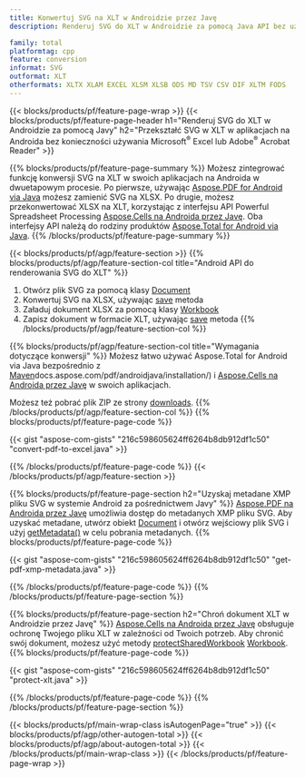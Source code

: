 ```yaml
---
title: Konwertuj SVG na XLT w Androidzie przez Javę
description: Renderuj SVG do XLT w Androidzie za pomocą Java API bez użycia Microsoft Excel lub Adobe Reader

family: total
platformtag: cpp
feature: conversion
informat: SVG
outformat: XLT
otherformats: XLTX XLAM EXCEL XLSM XLSB ODS MD TSV CSV DIF XLTM FODS
---
```

{{< blocks/products/pf/feature-page-wrap >}}
{{< blocks/products/pf/feature-page-header h1="Renderuj SVG do XLT w Androidzie za pomocą Javy" h2="Przekształć SVG w XLT w aplikacjach na Androida bez konieczności używania Microsoft<sup>&reg;</sup> Excel lub Adobe<sup>&reg;</sup> Acrobat Reader" >}}

{{% blocks/products/pf/feature-page-summary %}}
Możesz zintegrować funkcję konwersji SVG na XLT w swoich aplikacjach na Androida w dwuetapowym procesie. Po pierwsze, używając [Aspose.PDF for Android via Java](https://products.aspose.com/pdf/android-java/) możesz zamienić SVG na XLSX. Po drugie, możesz przekonwertować XLSX na XLT, korzystając z interfejsu API Powerful Spreadsheet Processing [Aspose.Cells na Androida przez Javę](https://products.aspose.com/cells/android-java/). Oba interfejsy API należą do rodziny produktów [Aspose.Total for Android via Java](https://products.aspose.com/total/android-java/). 
{{% /blocks/products/pf/feature-page-summary  %}}

{{< blocks/products/pf/agp/feature-section >}}
{{% blocks/products/pf/agp/feature-section-col title="Android API do renderowania SVG do XLT" %}}
1. Otwórz plik SVG za pomocą klasy [Document](https://reference.aspose.com/pdf/java/com.aspose.pdf/Document)
2. Konwertuj SVG na XLSX, używając [save](https://reference.aspose.com/pdf/java/com.aspose.pdf/Document#save-java.lang.String-com.aspose.pdf.SaveOptions-) metoda
3. Załaduj dokument XLSX za pomocą klasy [Workbook](https://reference.aspose.com/cells/java/com.aspose.cells/Workbook)
4. Zapisz dokument w formacie XLT, używając [save](https://reference.aspose.com/cells/java/com.aspose.cells/workbook#save(java.lang.String,%20com.aspose.cells.SaveOptions)) metoda
{{% /blocks/products/pf/agp/feature-section-col %}}

{{% blocks/products/pf/agp/feature-section-col title="Wymagania dotyczące konwersji" %}}
Możesz łatwo używać Aspose.Total for Android via Java bezpośrednio z [Maven](https://releases.aspose.com/total/java/)docs.aspose.com/pdf/androidjava/installation/) i [Aspose.Cells na Androida przez Javę](https://docs.aspose.com/cells/java/aspose-cells-for-android-via-java-installation/) w swoich aplikacjach.

Możesz też pobrać plik ZIP ze strony [downloads](https://releases.aspose.com/total/androidjava).
{{% /blocks/products/pf/agp/feature-section-col %}}
{{% blocks/products/pf/feature-page-code %}}

{{< gist "aspose-com-gists" "216c598605624ff6264b8db912df1c50" "convert-pdf-to-excel.java" >}}



{{% /blocks/products/pf/feature-page-code %}}
{{< /blocks/products/pf/agp/feature-section >}}

{{% blocks/products/pf/feature-page-section  h2="Uzyskaj metadane XMP pliku SVG w systemie Android za pośrednictwem Javy" %}}
[Aspose.PDF na Androida przez Javę](https://products.aspose.com/pdf/android-java/) umożliwia dostęp do metadanych XMP pliku SVG. Aby uzyskać metadane, utwórz obiekt [Document](https://reference.aspose.com/pdf/java/com.aspose.pdf/Document) i otwórz wejściowy plik SVG i użyj [getMetadata()](https://reference.aspose.com/pdf/java/com.aspose.pdf/Document#getMetadata--) w celu pobrania metadanych.
{{% blocks/products/pf/feature-page-code %}}

{{< gist "aspose-com-gists" "216c598605624ff6264b8db912df1c50" "get-pdf-xmp-metadata.java" >}}

{{% /blocks/products/pf/feature-page-code  %}}
{{% /blocks/products/pf/feature-page-section %}}

{{% blocks/products/pf/feature-page-section  h2="Chroń dokument XLT w Androidzie przez Javę" %}}
[Aspose.Cells na Androida przez Javę](https://products.aspose.com/cells/android-java/) obsługuje ochronę Twojego pliku XLT w zależności od Twoich potrzeb. Aby chronić swój dokument, możesz użyć metody [protectSharedWorkbook](https://reference.aspose.com/cells/java/com.aspose.cells/workbook#protectSharedWorkbook(java.lang.String)) [Workbook](https://reference.aspose.com/cells/java/com.aspose.cells/Workbook).
{{% blocks/products/pf/feature-page-code %}}

{{< gist "aspose-com-gists" "216c598605624ff6264b8db912df1c50" "protect-xlt.java" >}}

{{% /blocks/products/pf/feature-page-code  %}}
{{% /blocks/products/pf/feature-page-section %}}

{{< blocks/products/pf/main-wrap-class isAutogenPage="true" >}}
{{< blocks/products/pf/agp/other-autogen-total >}}
{{< blocks/products/pf/agp/about-autogen-total >}}
{{< /blocks/products/pf/main-wrap-class >}}
{{< /blocks/products/pf/feature-page-wrap >}}